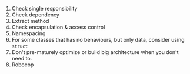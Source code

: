 1. Check single responsibility
2. Check dependency
3. Extract method
4. Check encapsulation & access control
5. Namespacing
6. For some classes that has no behaviours, but only data, consider using `struct`
7. Don't pre-maturely optimize or build big architecture when you don't need to.
8. Robocop

